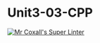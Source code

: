 # Unit3-03-CPP
[![Mr Coxall's Super Linter](https://github.com/ICS3U-Programming-NathanA/Unit3-03-CPP/workflows/Mr%20Coxall's%20Super%20Linter/badge.svg)](https://github.com/ICS3U-Programming-NathanA/Unit3-03-CPP/actions/)

